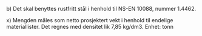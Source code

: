 b) Det skal benyttes rustfritt stål i henhold til NS-EN 10088, nummer 1.4462.

x) Mengden måles som netto prosjektert vekt i henhold til endelige materiallister. Det regnes med densitet lik 7,85 kg/dm3. 
Enhet: tonn

